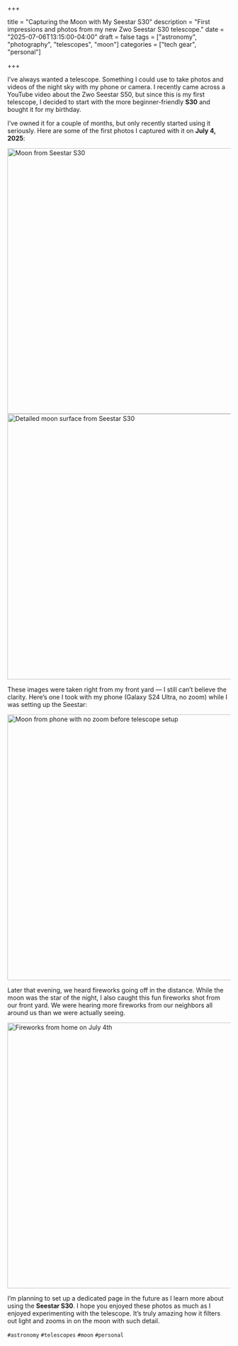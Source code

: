 +++

title = "Capturing the Moon with My Seestar S30"
description = "First impressions and photos from my new Zwo Seestar S30 telescope."
date = "2025-07-06T13:15:00-04:00"
draft = false
tags = ["astronomy", "photography", "telescopes", "moon"]
categories = ["tech gear", "personal"] 

+++

I’ve always wanted a telescope. Something I could use to take photos and videos of the night sky with my phone or camera. I recently came across a YouTube video about the Zwo Seestar S50, but since this is my first telescope, I decided to start with the more beginner-friendly **S30** and bought it for my birthday.

I’ve owned it for a couple of months, but only recently started using it seriously. Here are some of the first photos I captured with it on **July 4, 2025**:

<img src="/uploads/seestars3007042025.jpg" alt="Moon from Seestar S30" width="600" />

<img src="/uploads/seestars3007042025(1).jpg" alt="Detailed moon surface from Seestar S30" width="600" />

These images were taken right from my front yard — I still can’t believe the clarity. Here’s one I took with my phone (Galaxy S24 Ultra, no zoom) while I was setting up the Seestar:

<img src="/uploads/moonfromphnes24ultranonzoom07042005.jpg" alt="Moon from phone with no zoom before telescope setup" width="600" />


Later that evening, we heard fireworks going off in the distance. While the moon was the star of the night, I also caught this fun fireworks shot from our front yard. We were hearing more fireworks from our neighbors all around us than we were actually seeing.

<img src="/uploads/fireworksathome07042025.jpg" alt="Fireworks from home on July 4th" width="600" />


I’m planning to set up a dedicated page in the future as I learn more about using the **Seestar S30**. I hope you enjoyed these photos as much as I enjoyed experimenting with the telescope. It’s truly amazing how it filters out light and zooms in on the moon with such detail.



`#astronomy` `#telescopes` `#moon` `#personal`